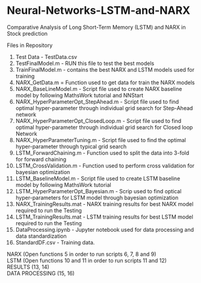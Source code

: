 # Neural-Networks-LSTM-and-NARX

Comparative Analysis of Long Short-Term Memory (LSTM) and NARX in Stock prediction<br/>

Files in Repository <br/>  
1. Test Data - TestData.csv <br/> 
2. TestFinalModel.m - RUN this file to test the best models <br/>
3. TrainFinalModel.m - contains the best NARX and LSTM models used for training <br/>
4. NARX_GetData.m = Function used to get data for train the NARX models<br/>
5. NARX_BaseLineModel.m - Script file used to create NARX baseline model by following MathsWork tutorial and NNStart<br/>
6. NARX_HyperParameterOpt_StepAhead.m - Script file used to find optimal hyper-parameter through individual grid search for Step-Ahead network<br/>
7. NARX_HyperParameterOpt_ClosedLoop.m - Script file used to find optimal hyper-parameter through individual grid search for Closed loop Network<br/>
8. NARX_HyperParameterTuning.m - Script file used to find the optimal hyper-parameter through typical grid search<br/>
9. LSTM_ForwardChaining.m - Function used to split the data into 3-fold for forward chaining <br/>
10. LSTM_CrossValidation.m - Function used to perform cross validation for bayesian optimization <br/>
11. LSTM_BaselineModel.m - Script file used to create LSTM baseline model by following MathsWork tutorial <br/>
12. LSTM_HyperParameterOpt_Bayesian.m - Scrip used to find optical hyper-parameters for LSTM model through bayesian optimization <br/>
13. NARX_TrainingResults.mat - NARX training results for best NARX model required to run the Testing <br/>
14. LSTM_TrainingResults.mat - LSTM training results for best LSTM model required to run the Testing <br/>
15. DataProcessing.ipynb - Jupyter notebook used for data processing and data standardization <br/> 
16. StandardDF.csv - Training data. <br/>

NARX (Open functions 5 in order to run scripts 6, 7, 8 and 9) <br/>
LSTM (Open functions 10 and 11 in order to run scripts 11 and 12) <br/>
RESULTS (13, 14) <br/>
DATA PROCESSING (15, 16) <br/>
